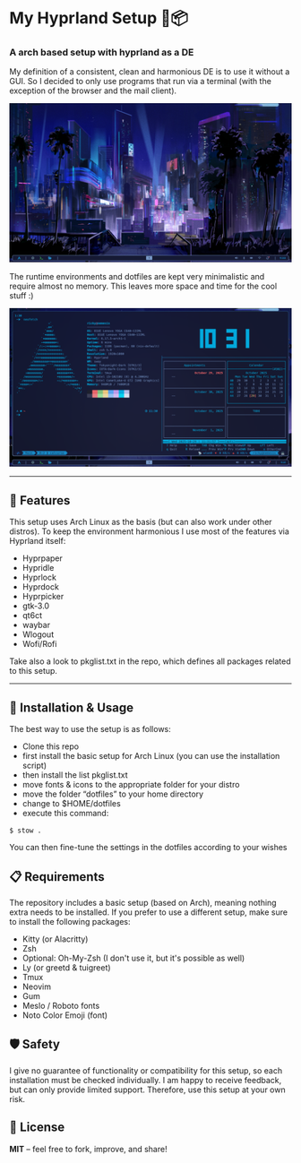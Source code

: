 # My Hyprland Setup 🐧📦

### A arch based setup with hyprland as a DE

My definition of a consistent, clean and harmonious DE is to use it without a GUI.
So I decided to only use programs that run via a terminal (with the exception of the browser and the mail client).

![Screenshot clean DE](assets/DE-clear.png)

The runtime environments and dotfiles are kept very minimalistic and require almost no memory.
This leaves more space and time for the cool stuff :)

![Screenshot of a harmonic DE](assets/DE-info.png)

---

## 🔧 Features

This setup uses Arch Linux as the basis (but can also work under other distros).
To keep the environment harmonious I use most of the features via Hyprland itself:

- Hyprpaper
- Hypridle
- Hyprlock
- Hyprdock
- Hyprpicker
- gtk-3.0
- qt6ct
- waybar
- Wlogout
- Wofi/Rofi

Take also a look to pkglist.txt in the repo,
which defines all packages related to this setup.

---

## 🚀 Installation & Usage

The best way to use the setup is as follows:

- Clone this repo
- first install the basic setup for Arch Linux (you can use the installation script)
- then install the list pkglist.txt
- move fonts & icons to the appropriate folder for your distro
- move the folder “dotfiles” to your home directory
- change to $HOME/dotfiles
- execute this command:

```
$ stow .
```

You can then fine-tune the settings in the dotfiles according to your wishes

## 📋 Requirements

The repository includes a basic setup (based on Arch), meaning nothing extra needs to be installed.
If you prefer to use a different setup, make sure to install the following packages:

- Kitty (or Alacritty)
- Zsh
- Optional: Oh-My-Zsh (I don't use it, but it's possible as well)
- Ly (or greetd & tuigreet)
- Tmux
- Neovim
- Gum
- Meslo / Roboto fonts
- Noto Color Emoji (font)

## 🛡️ Safety

I give no guarantee of functionality or compatibility for this setup, so each installation must be checked individually.
I am happy to receive feedback, but can only provide limited support.
Therefore, use this setup at your own risk.

## 📃 License

**MIT** – feel free to fork, improve, and share!
